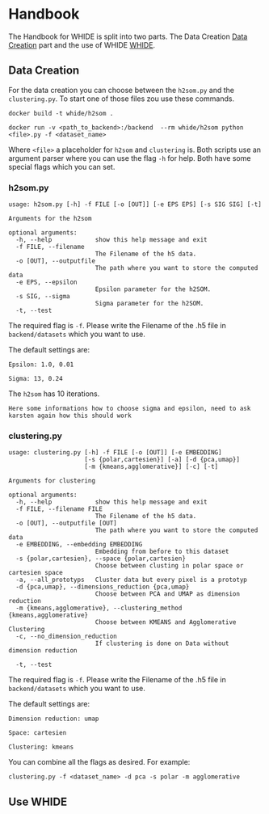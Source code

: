 # Handbook
The Handbook for WHIDE is split into two parts. The Data Creation [Data Creation](#-data-creation) part and the use of WHIDE [WHIDE](#-use-whide).

## Data Creation
For the data creation you can choose between the `h2som.py` and the `clustering.py`.
To start one of those files zou use these commands.
```shell script
docker build -t whide/h2som .

docker run -v <path_to_backend>:/backend  --rm whide/h2som python <file>.py -f <dataset_name>
```
Where `<file>` a placeholder for `h2som` and `clustering` is. 
Both scripts use an argument parser where you can use the flag `-h` for help. 
Both have some special flags which you can set. 

### h2som.py
```shell script
usage: h2som.py [-h] -f FILE [-o [OUT]] [-e EPS EPS] [-s SIG SIG] [-t]

Arguments for the h2som

optional arguments:
  -h, --help            show this help message and exit
  -f FILE, --filename 
                        The Filename of the h5 data.
  -o [OUT], --outputfile 
                        The path where you want to store the computed data
  -e EPS, --epsilon 
                        Epsilon parameter for the h2SOM.
  -s SIG, --sigma 
                        Sigma parameter for the h2SOM.
  -t, --test
```
The required flag is `-f`. Please write the Filename of the .h5 file in `backend/datasets` which you want to use.

The default settings are:
 
 `Epsilon: 1.0, 0.01`
 
 `Sigma: 13, 0.24`

The `h2som` has 10 iterations.

`Here some informations how to choose sigma and epsilon, need to ask karsten again how this should work`

### clustering.py
```shell script
usage: clustering.py [-h] -f FILE [-o [OUT]] [-e EMBEDDING]
                     [-s {polar,cartesien}] [-a] [-d {pca,umap}]
                     [-m {kmeans,agglomerative}] [-c] [-t]

Arguments for clustering

optional arguments:
  -h, --help            show this help message and exit
  -f FILE, --filename FILE 
                        The Filename of the h5 data.
  -o [OUT], --outputfile [OUT]
                        The path where you want to store the computed data
  -e EMBEDDING, --embedding EMBEDDING
                        Embedding from before to this dataset
  -s {polar,cartesien}, --space {polar,cartesien}
                        Choose between clusting in polar space or cartesien space                   
  -a, --all_prototyps   Cluster data but every pixel is a prototyp
  -d {pca,umap}, --dimensions_reduction {pca,umap}
                        Choose between PCA and UMAP as dimension reduction
  -m {kmeans,agglomerative}, --clustering_method {kmeans,agglomerative}
                        Choose between KMEANS and Agglomerative Clustering
  -c, --no_dimension_reduction
                        If clustering is done on Data without dimension reduction
                        
  -t, --test
```
The required flag is `-f`. Please write the Filename of the .h5 file in `backend/datasets` which you want to use.

The default settings are:

`Dimension reduction: umap`

`Space: cartesien`

`Clustering: kmeans`

You can combine all the flags as desired. For example:
 ```shell script
clustering.py -f <dataset_name> -d pca -s polar -m agglomerative
```
 
 ## Use WHIDE 
 
 


